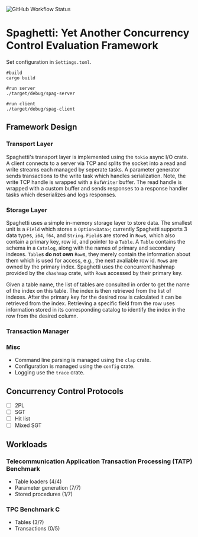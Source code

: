 ![GitHub Workflow Status](https://img.shields.io/github/workflow/status/jackwaudby/spaghetti/Rust?logo=Github)

# Spaghetti: Yet Another Concurrency Control Evaluation Framework

Set configuration in `Settings.toml`.
```
#build
cargo build

#run server
./target/debug/spag-server

#run client
./target/debug/spag-client
```

## Framework Design ##

### Transport Layer ###
Spaghetti's transport layer is implemented using the `tokio` async I/O crate.
A client connects to a server via TCP and splits the socket into a read and write streams each managed by seperate tasks. 
A parameter generator sends transactions to the write task which handles serialization. 
Note, the write TCP handle is wrapped with a `BufWriter` buffer. 
The read handle is wrapped with a custom buffer and sends responses to a response handler tasks which deserializes and logs responses. 



### Storage Layer ### 
Spaghetti uses a simple in-memory storage layer to store data. The smallest unit is a `Field` which stores a `Option<Data>`; currently Spaghetti supports 3 data types, `i64`, `f64`, and `String`. `Field`s are stored in `Row`s, which also contain a primary key, row id, and pointer to a `Table`. A `Table` contains the schema in a `Catalog`, along with the names of primary and secondary indexes. `Table`s **do not own** `Row`s, they merely contain the information about them which is used for access, e.g., the next avaliable row id. `Row`s are owned by the primary index. Spaghetti uses the concurrent hashmap provided by the `chashmap` crate, with `Row`s accessed by their primary key.

Given a table name, the list of tables are consulted in order to get the name of the index on this table. The index is then retrieved from the list of indexes. After the primary key for the desired row is calculated it can be retrieved from the index. Retrieving a specific field from the row uses information stored in its corresponding catalog to identify the index in the row from the desired column. 

### Transaction Manager ###

### Misc ###

+ Command line parsing is managed using the `clap` crate.
+ Configuration is managed using the `config` crate.
+ Logging use the `trace` crate.


## Concurrency Control Protocols ##

- [ ] 2PL 
- [ ] SGT 
- [ ] Hit list 
- [ ] Mixed SGT 

## Workloads ##

### Telecommunication Application Transaction Processing (TATP) Benchmark ###

+ Table loaders (4/4)
+ Parameter generation (7/7)
+ Stored procedures (1/7)

### TPC Benchmark C  ###

+ Tables (3/?)
+ Transactions (0/5)

